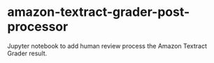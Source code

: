 # amazon-textract-grader-post-processor
Jupyter notebook to add human review process the Amazon Textract Grader result.
